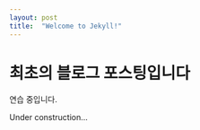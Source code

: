 ```yaml
---
layout: post
title:  "Welcome to Jekyll!"
---
```


# 최초의 블로그 포스팅입니다

연습 중입니다.

Under construction...
